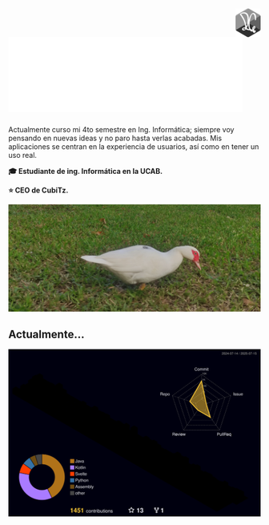 # <img src="./images/logo.png" alt="Logo" title="Logo" style="width: 10%; max-width: 80px;" align="right" /> ![Hello](images/bienvenida.svg)
Actualmente curso mi 4to semestre en Ing. Informática; siempre voy pensando en nuevas ideas y no paro hasta verlas acabadas.
Mis aplicaciones se centran en la experiencia de usuarios, así como en tener un uso real.

**🎓 Estudiante de ing. Informática en la UCAB.**

**⭐ CEO de CubiTz.**

![Pato](./images/pato.jpg)

## Actualmente...
![](profile-3d-contrib/profile-night-rainbow.svg)
